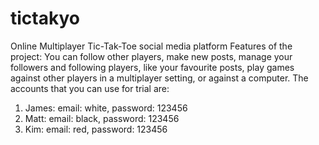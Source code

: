 # tictakyo
Online Multiplayer Tic-Tak-Toe social media platform 
Features of the project:
You can follow other players, make new posts, manage your followers and following players, like your favourite posts, play games against other players in a multiplayer setting, or against a computer.
The accounts that you can use for trial are:
1. James: email: white, password: 123456
2. Matt: email: black, password: 123456
3. Kim: email: red, password: 123456
